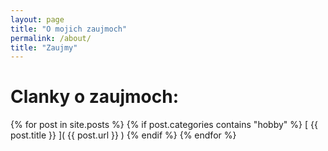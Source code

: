 ```yaml
---
layout: page
title: "O mojich zaujmoch"
permalink: /about/
title: "Zaujmy"
---
```


# Clanky o zaujmoch: 

{% for post in site.posts %}
{% if post.categories contains "hobby" %}
  [ {{ post.title }} ]( {{ post.url }} )
{% endif %}
{% endfor %}